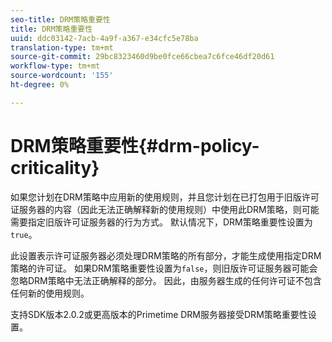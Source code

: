```yaml
---
seo-title: DRM策略重要性
title: DRM策略重要性
uuid: ddc03142-7acb-4a9f-a367-e34cfc5e78ba
translation-type: tm+mt
source-git-commit: 29bc8323460d9be0fce66cbea7c6fce46df20d61
workflow-type: tm+mt
source-wordcount: '155'
ht-degree: 0%

---
```



# DRM策略重要性{#drm-policy-criticality}

如果您计划在DRM策略中应用新的使用规则，并且您计划在已打包用于旧版许可证服务器的内容（因此无法正确解释新的使用规则）中使用此DRM策略，则可能需要指定旧版许可证服务器的行为方式。 默认情况下，DRM策略重要性设置为`true`。

此设置表示许可证服务器必须处理DRM策略的所有部分，才能生成使用指定DRM策略的许可证。 如果DRM策略重要性设置为`false`，则旧版许可证服务器可能会忽略DRM策略中无法正确解释的部分。 因此，由服务器生成的任何许可证不包含任何新的使用规则。

支持SDK版本2.0.2或更高版本的Primetime DRM服务器接受DRM策略重要性设置。
